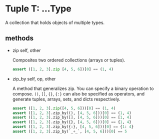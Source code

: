 # Tuple T: ...Type

A collection that holds objects of multiple types.

## methods

* zip self, other

     Composites two ordered collections (arrays or tuples).

     ```python
     assert ([1, 2, 3].zip [4, 5, 6])[0] == (1, 4)
     ```

* zip_by self, op, other

     A method that generalizes zip. You can specify a binary operation to compose.
     `()`, `[]`, `{}`, `{:}` can also be specified as operators, and generate tuples, arrays, sets, and dicts respectively.

     ```python
     assert ([1, 2, 3].zip([4, 5, 6]))[0] == (1, 4)
     assert ([1, 2, 3].zip_by((), [4, 5, 6]))[0] == (1, 4)
     assert ([1, 2, 3].zip_by([], [4, 5, 6]))[0] == [1, 4]
     assert ([1, 2, 3].zip_by({}, [4, 5, 6]))[0] == {1, 4}
     assert ([1, 2, 3].zip_by({:}, [4, 5, 6]))[0] == {1: 4}
     assert ([1, 2, 3].zip_by(`_+_`, [4, 5, 6]))[0] == 5
     ```